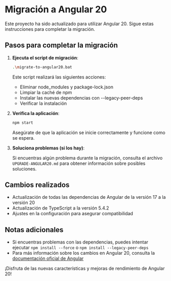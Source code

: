 # Migración a Angular 20

Este proyecto ha sido actualizado para utilizar Angular 20. Sigue estas instrucciones para completar la migración.

## Pasos para completar la migración

1. **Ejecuta el script de migración**:

   ```bash
   .\migrate-to-angular20.bat
   ```

   Este script realizará las siguientes acciones:
   - Eliminar node_modules y package-lock.json
   - Limpiar la caché de npm
   - Instalar las nuevas dependencias con --legacy-peer-deps
   - Verificar la instalación

2. **Verifica la aplicación**:

   ```bash
   npm start
   ```

   Asegúrate de que la aplicación se inicie correctamente y funcione como se espera.

3. **Soluciona problemas (si los hay)**:

   Si encuentras algún problema durante la migración, consulta el archivo `UPGRADE-ANGULAR20.md` para obtener información sobre posibles soluciones.

## Cambios realizados

- Actualización de todas las dependencias de Angular de la versión 17 a la versión 20
- Actualización de TypeScript a la versión 5.4.2
- Ajustes en la configuración para asegurar compatibilidad

## Notas adicionales

- Si encuentras problemas con las dependencias, puedes intentar ejecutar `npm install --force` o `npm install --legacy-peer-deps`
- Para más información sobre los cambios en Angular 20, consulta la [documentación oficial de Angular](https://angular.io/guide/update-to-latest-version)

¡Disfruta de las nuevas características y mejoras de rendimiento de Angular 20!